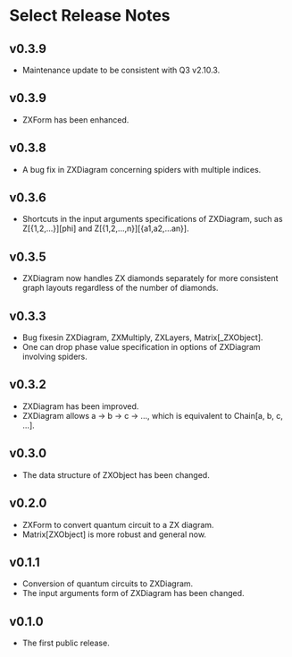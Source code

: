 # Select Release Notes

## v0.3.9

- Maintenance update to be consistent with Q3 v2.10.3.

## v0.3.9

- ZXForm has been enhanced.

## v0.3.8

- A bug fix in ZXDiagram concerning spiders with multiple indices.

## v0.3.6

- Shortcuts in the input arguments specifications of ZXDiagram, such as Z[{1,2,...}][phi] and Z[{1,2,...,n}][{a1,a2,...an}].

## v0.3.5

- ZXDiagram now handles ZX diamonds separately for more consistent graph layouts regardless of the number of diamonds.

## v0.3.3

- Bug fixesin ZXDiagram, ZXMultiply, ZXLayers, Matrix[_ZXObject].
- One can drop phase value specification in options of ZXDiagram involving spiders.

## v0.3.2

- ZXDiagram has been improved.
- ZXDiagram allows a -> b -> c -> ..., which is equivalent to Chain[a, b, c, ...].

## v0.3.0

- The data structure of ZXObject has been changed.

## v0.2.0

- ZXForm to convert quantum circuit to a ZX diagram.
- Matrix[ZXObject] is more robust and general now.

## v0.1.1

- Conversion of quantum circuits to ZXDiagram.
- The input arguments form of ZXDiagram has been changed.

## v0.1.0

- The first public release.
